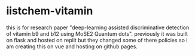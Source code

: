# iistchem-vitamin
this is for research paper "deep-learning assisted discriminative detection of vitamin b9 and b12 using MoSE2 Quantum dots". previously it was built on flask and hosted on replit but they changed some of there policies so i am creating this on vue and hosting on github pages.
